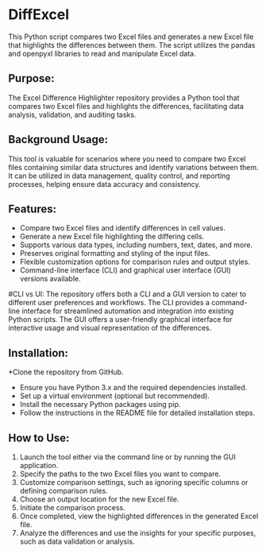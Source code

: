 # DiffExcel
This Python script compares two Excel files and generates a new Excel file that highlights the differences between them. The script utilizes the pandas and openpyxl libraries to read and manipulate Excel data.

## Purpose:
The Excel Difference Highlighter repository provides a Python tool that compares two Excel files and highlights the differences, facilitating data analysis, validation, and auditing tasks.

## Background Usage:
This tool is valuable for scenarios where you need to compare two Excel files containing similar data structures and identify variations between them. It can be utilized in data management, quality control, and reporting processes, helping ensure data accuracy and consistency.

## Features:

* Compare two Excel files and identify differences in cell values.
* Generate a new Excel file highlighting the differing cells.
* Supports various data types, including numbers, text, dates, and more.
* Preserves original formatting and styling of the input files.
* Flexible customization options for comparison rules and output styles.
* Command-line interface (CLI) and graphical user interface (GUI) versions available.

#CLI vs UI:
The repository offers both a CLI and a GUI version to cater to different user preferences and workflows. The CLI provides a command-line interface for streamlined automation and integration into existing Python scripts. The GUI offers a user-friendly graphical interface for interactive usage and visual representation of the differences.

## Installation:

*Clone the repository from GitHub.
* Ensure you have Python 3.x and the required dependencies installed.
* Set up a virtual environment (optional but recommended).
* Install the necessary Python packages using pip.
* Follow the instructions in the README file for detailed installation steps.

## How to Use:

1. Launch the tool either via the command line or by running the GUI application.
1. Specify the paths to the two Excel files you want to compare.
1. Customize comparison settings, such as ignoring specific columns or defining comparison rules.
1. Choose an output location for the new Excel file.
1. Initiate the comparison process.
1. Once completed, view the highlighted differences in the generated Excel file.
1. Analyze the differences and use the insights for your specific purposes, such as data validation or analysis.
